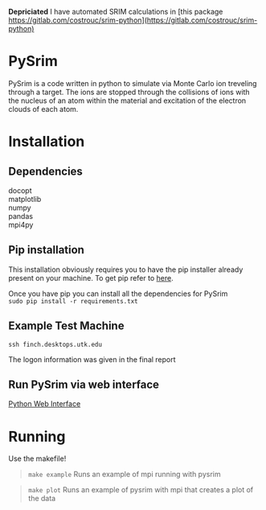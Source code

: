 **Depriciated** I have automated SRIM calculations in [this package https://gitlab.com/costrouc/srim-python](https://gitlab.com/costrouc/srim-python)

# PySrim

PySrim is a code written in python to simulate via Monte Carlo ion treveling through a target. The ions are stopped through the collisions of ions with the nucleus of an atom within the material and excitation of the electron clouds of each atom.

# Installation

## Dependencies
docopt  
matplotlib  
numpy  
pandas  
mpi4py  

## Pip installation
This installation obviously requires you to have the pip installer already present on your machine. To get pip refer to [here](http://www.pip-installer.org/en/latest/installing.html).  

Once you have pip you can install all the dependencies for PySrim  
`sudo pip install -r requirements.txt`

## Example Test Machine
`ssh finch.desktops.utk.edu`  

The logon information was given in the final report

## Run PySrim via web interface
[Python Web Interface](http://finch.desktops.utk.edu)

# Running
Use the makefile!  

> `make example`
Runs an example of mpi running with pysrim

> `make plot`
Runs an example of pysrim with mpi that creates a plot of the data


